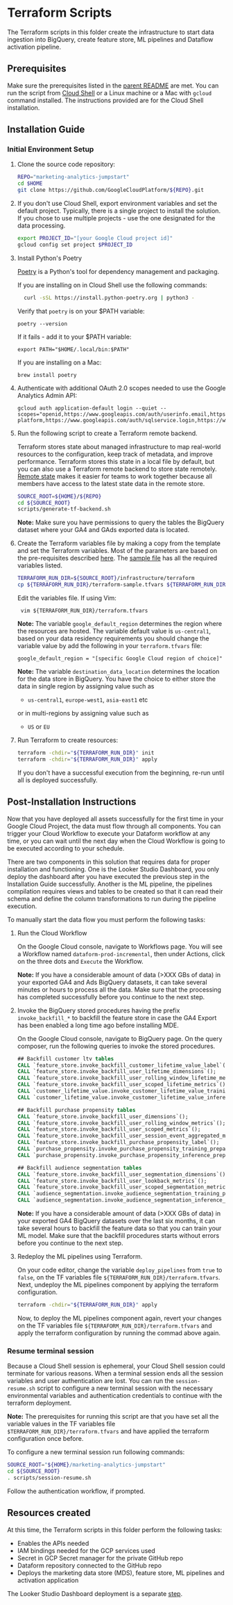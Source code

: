 # Terraform Scripts

The Terraform scripts in this folder create the infrastructure to start data ingestion
into BigQuery, create feature store, ML pipelines and Dataflow activation pipeline.

## Prerequisites

Make sure the prerequisites listed in the [parent README](../README.md) are met. You can run the script
from [Cloud Shell](https://cloud.google.com/shell/docs/using-cloud-shelld.google.com/shell/docs/using-cloud-shell)
or a Linux machine or a Mac with `gcloud` command installed. The instructions provided are for the Cloud Shell
installation.

## Installation Guide

### Initial Environment Setup

1. Clone the source code repository:

    ```bash
    REPO="marketing-analytics-jumpstart"
    cd $HOME
    git clone https://github.com/GoogleCloudPlatform/${REPO}.git
    ```

1. If you don't use Cloud Shell, export environment variables and set the default project.
   Typically, there is a single project to install the solution. If you chose to use multiple projects - use the one
   designated for the data processing.

    ```bash
    export PROJECT_ID="[your Google Cloud project id]"
    gcloud config set project $PROJECT_ID
    ```

1. Install Python's Poetry

   [Poetry](https://python-poetry.org/docs/) is a Python's tool for dependency management and packaging.

   If you are installing on in Cloud Shell use the following commands:
   ```bash
     curl -sSL https://install.python-poetry.org | python3 -
   ```
   Verify that `poetry` is on your $PATH variable:
   ```shell
   poetry --version
   ```
   If it fails - add it to your $PATH variable:
   ```shell
   export PATH="$HOME/.local/bin:$PATH" 
   ```

   If you are installing on a Mac:
   ```shell
   brew install poetry
   ```

1. Authenticate with additional OAuth 2.0 scopes needed to use the Google Analytics Admin API:
   ```shell
   gcloud auth application-default login --quiet --scopes="openid,https://www.googleapis.com/auth/userinfo.email,https://www.googleapis.com/auth/cloud-platform,https://www.googleapis.com/auth/sqlservice.login,https://www.googleapis.com/auth/analytics,https://www.googleapis.com/auth/analytics.edit,https://www.googleapis.com/auth/analytics.provision,https://www.googleapis.com/auth/analytics.readonly,https://www.googleapis.com/auth/accounts.reauth"
   ```

1. Run the following script to create a Terraform remote backend. 

    Terraform stores state about managed infrastructure to map real-world resources to the configuration, keep track of metadata, and improve performance. Terraform stores this state in a local file by default, but you can also use a Terraform remote backend to store state remotely. [Remote state](https://developer.hashicorp.com/terraform/cdktf/concepts/remote-backends) makes it easier for teams to work together because all members have access to the latest state data in the remote store.

    ```bash
    SOURCE_ROOT=${HOME}/${REPO}
    cd ${SOURCE_ROOT}
    scripts/generate-tf-backend.sh
    ```

    **Note:** Make sure you have permissions to query the tables the BigQuery dataset where your GA4 and GAds exported data is located.

1. Create the Terraform variables file by making a copy from the template and set the Terraform variables.
   Most of the parameters are based on the pre-requisites described [here](../README.md).
   The [sample file](terraform-sample.tfvars) has all the required variables listed.

    ```bash
    TERRAFORM_RUN_DIR=${SOURCE_ROOT}/infrastructure/terraform
    cp ${TERRAFORM_RUN_DIR}/terraform-sample.tfvars ${TERRAFORM_RUN_DIR}/terraform.tfvars
   ```

   Edit the variables file. If using Vim:
   ```shell
    vim ${TERRAFORM_RUN_DIR}/terraform.tfvars
    ```

    **Note:** The variable `google_default_region` determines the region where the resources are hosted. The variable default value is `us-central1`, based on your data residency requirements you should change the variable value by add the following in your `terraform.tfvars` file:
    ```
    google_default_region = "[specific Google Cloud region of choice]"
    ```
    **Note:** The variable `destination_data_location` determines the location for the data store in BigQuery. You have the choice to either store the data in single region by assigning value such as
    * `us-central1`, `europe-west1`, `asia-east1` etc

    or in multi-regions by assigning value such as
    * `US` or `EU`

1. Run Terraform to create resources:

    ```bash
    terraform -chdir="${TERRAFORM_RUN_DIR}" init
    terraform -chdir="${TERRAFORM_RUN_DIR}" apply
    ```

   If you don't have a successful execution from the beginning, re-run until all is deployed successfully.

## Post-Installation Instructions

Now that you have deployed all assets successfully for the first time in your Google Cloud Project, the data must flow through all components. You can trigger your Cloud Workflow to execute your Dataform workflow at any time, or you can wait until the next day when the Cloud Workflow is going to be executed according to your schedule.

There are two components in this solution that requires data for proper installation and functioning. One is the Looker Studio Dashboard, you only deploy the dashboard after you have executed the previous step in the Installation Guide successfully. Another is the ML pipeline, the pipelines compilation requires views and tables to be created so that it can read their schema and define the column transformations to run during the pipeline execution.  

To manually start the data flow you must perform the following tasks:

1. Run the Cloud Workflow

    On the Google Cloud console, navigate to Workflows page. You will see a Workflow named `dataform-prod-incremental`, then under Actions, click on the three dots and `Execute` the Workflow.
    
     **Note:** If you have a considerable amount of data (>XXX GBs of data) in your exported GA4 and Ads BigQuery datasets, it can take several minutes or hours to process all the data. Make sure that the processing has completed successfully before you continue to the next step.

1. Invoke the BigQuery stored procedures having the prefix `invoke_backfill_*` to backfill the feature store in case the GA4 Export has been enabled a long time ago before installing MDE.

    On the Google Cloud console, navigate to BigQuery page. On the query composer, run the following queries to invoke the stored procedures.
    ```sql
    ## Backfill customer ltv tables
    CALL `feature_store.invoke_backfill_customer_lifetime_value_label`();
    CALL `feature_store.invoke_backfill_user_lifetime_dimensions`();
    CALL `feature_store.invoke_backfill_user_rolling_window_lifetime_metrics`();
    CALL `feature_store.invoke_backfill_user_scoped_lifetime_metrics`();
    CALL `customer_lifetime_value.invoke_customer_lifetime_value_training_preparation`();
    CALL `customer_lifetime_value.invoke_customer_lifetime_value_inference_preparation`();

    ## Backfill purchase propensity tables
    CALL `feature_store.invoke_backfill_user_dimensions`();
    CALL `feature_store.invoke_backfill_user_rolling_window_metrics`();
    CALL `feature_store.invoke_backfill_user_scoped_metrics`();
    CALL `feature_store.invoke_backfill_user_session_event_aggregated_metrics`();
    CALL `feature_store.invoke_backfill_purchase_propensity_label`();
    CALL `purchase_propensity.invoke_purchase_propensity_training_preparation`();
    CALL `purchase_propensity.invoke_purchase_propensity_inference_preparation`();

    ## Backfill audience segmentation tables
    CALL `feature_store.invoke_backfill_user_segmentation_dimensions`();
    CALL `feature_store.invoke_backfill_user_lookback_metrics`();
    CALL `feature_store.invoke_backfill_user_scoped_segmentation_metrics`();
    CALL `audience_segmentation.invoke_audience_segmentation_training_preparation`();
    CALL `audience_segmentation.invoke_audience_segmentation_inference_preparation`();
    ```

    **Note:** If you have a considerable amount of data (>XXX GBs of data) in your exported GA4 BigQuery datasets over the last six months, it can take several hours to backfill the feature data so that you can train your ML model. Make sure that the backfill procedures starts without errors before you continue to the next step.

1. Redeploy the ML pipelines using Terraform.

    On your code editor, change the variable `deploy_pipelines` from `true` to `false`, on the TF variables file `${TERRAFORM_RUN_DIR}/terraform.tfvars`.
    Next, undeploy the ML pipelines component by applying the terraform configuration.

    ```bash
    terraform -chdir="${TERRAFORM_RUN_DIR}" apply
    ```

    Now, to deploy the ML pipelines component again, revert your changes on the TF variables file `${TERRAFORM_RUN_DIR}/terraform.tfvars` and apply the terraform configuration by running the commad above again.

### Resume terminal session

Because a Cloud Shell session is ephemeral, your Cloud Shell session could terminate for various reasons. When a terminal session ends all the session variables and user authentication are lost. You can run the `session-resume.sh` script to configure a new terminal session with the necessary environmental variables and authentication credentials to continue with the terraform deployment.

 **Note:** The prerequisites for running this script are that you have set all the variable values in the TF variables file `$TERRAFORM_RUN_DIR}/terraform.tfvars` and have applied the terraform configuration once before.

To configure a new terminal session run following commands:

  ```bash
  SOURCE_ROOT="${HOME}/marketing-analytics-jumpstart"
  cd ${SOURCE_ROOT}
  . scripts/session-resume.sh
  ```

Follow the authentication workflow, if prompted.

## Resources created

At this time, the Terraform scripts in this folder perform the following tasks:

- Enables the APIs needed
- IAM bindings needed for the GCP services used
- Secret in GCP Secret manager for the private GitHub repo
- Dataform repository connected to the GitHub repo
- Deploys the marketing data store (MDS), feature store, ML pipelines and activation application

The Looker Studio Dashboard deployment is a separate [step](https://github.com/GoogleCloudPlatform/marketing-data-engine/blob/main/python/lookerstudio/README.md).

